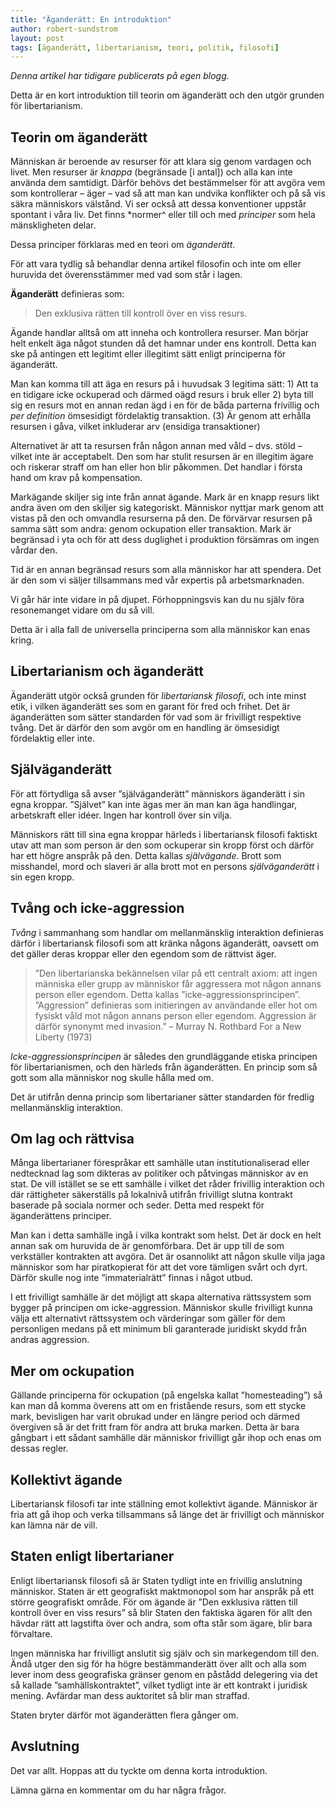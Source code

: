 ```yaml
---
title: "Äganderätt: En introduktion"
author: robert-sundstrom
layout: post
tags: [äganderätt, libertarianism, teori, politik, filosofi]
---
```


*Denna artikel har tidigare publicerats på egen blogg.*

Detta är en kort introduktion till teorin om äganderätt och den utgör grunden för libertarianism.


## Teorin om äganderätt
Människan är beroende av resurser för att klara sig genom vardagen och livet. Men resurser är *knappa* (begränsade [i antal]) och alla kan inte använda dem samtidigt. Därför behövs det bestämmelser för att avgöra vem som kontrollerar – äger – vad så att man kan undvika konflikter och på så vis säkra människors välstånd. Vi ser också att dessa konventioner uppstår spontant i våra liv. Det finns *normer^ eller till och med *principer* som hela mänskligheten delar.

Dessa principer förklaras med en teori om *äganderätt*.

För att vara tydlig så behandlar denna artikel filosofin och inte om eller huruvida det överensstämmer med vad som står i lagen.

**Äganderätt** definieras som:

>Den exklusiva rätten till kontroll över en viss resurs.

Ägande handlar alltså om att inneha och kontrollera resurser. Man börjar helt enkelt äga något stunden då det hamnar under ens kontroll. Detta kan ske på antingen ett legitimt eller illegitimt sätt enligt principerna för äganderätt.

Man kan komma till att äga en resurs på i huvudsak 3 legitima sätt: 1) Att ta en tidigare icke ockuperad och därmed oägd resurs i bruk eller 2) byta till sig en resurs mot en annan redan ägd i en för de båda parterna frivillig och *per definition* ömsesidigt fördelaktig transaktion. (3) Är genom att erhålla resursen i gåva, vilket inkluderar arv (ensidiga transaktioner)

Alternativet är att ta resursen från någon annan med våld – dvs. stöld – vilket inte är acceptabelt. Den som har stulit resursen är en illegitim ägare och riskerar straff om han eller hon blir påkommen. Det handlar i första hand om krav på kompensation.

Markägande skiljer sig inte från annat ägande. Mark är en knapp resurs likt andra även om den skiljer sig kategoriskt. Människor nyttjar mark genom att vistas på den och omvandla resurserna på den. De förvärvar resursen på samma sätt som andra: genom ockupation eller transaktion. Mark är begränsad i yta och för att dess duglighet i produktion försämras om ingen vårdar den.

Tid är en annan begränsad resurs som alla människor har att spendera. Det är den som vi säljer tillsammans med vår expertis på arbetsmarknaden.

Vi går här inte vidare in på djupet. Förhoppningsvis kan du nu själv föra resonemanget vidare om du så vill.

Detta är i alla fall de universella principerna som alla människor kan enas kring.

## Libertarianism och äganderätt
Äganderätt utgör också grunden för *libertariansk filosofi*, och inte minst etik, i vilken äganderätt ses som en garant för fred och frihet. Det är äganderätten som sätter standarden för vad som är frivilligt respektive tvång. Det är därför den som avgör om en handling är ömsesidigt fördelaktig eller inte.

## Själväganderätt
För att förtydliga så avser ”själväganderätt” människors äganderätt i sin egna kroppar. ”Självet” kan inte ägas mer än man kan äga handlingar, arbetskraft eller idéer. Ingen har kontroll över sin vilja.

Människors rätt till sina egna kroppar härleds i libertariansk filosofi faktiskt utav att man som person är den som ockuperar sin kropp först och därför har ett högre anspråk på den. Detta kallas *självägande*. Brott som misshandel, mord och slaveri är alla brott mot en persons *själväganderätt* i sin egen kropp.

## Tvång och icke-aggression
*Tvång* i sammanhang som handlar om mellanmänsklig interaktion definieras därför i libertariansk filosofi som att kränka någons äganderätt, oavsett om det gäller deras kroppar eller den egendom som de rättvist äger.

> ”Den libertarianska bekännelsen vilar på ett centralt axiom: att ingen människa eller grupp av människor får aggressera mot någon annans person eller egendom. Detta kallas ”icke-aggressionsprincipen”. ”Aggression” definieras som initieringen av användande eller hot om fysiskt våld mot någon annans person eller egendom. Aggression är därför synonymt med invasion.”
– Murray N. Rothbard
For a New Liberty (1973)

*Icke-aggressionsprincipen* är således den grundläggande etiska principen för libertarianismen, och den härleds från äganderätten. En princip som så gott som alla människor nog skulle hålla med om.

Det är utifrån denna princip som libertarianer sätter standarden för fredlig mellanmänsklig interaktion.

## Om lag och rättvisa
Många libertarianer förespråkar ett samhälle utan institutionaliserad eller nedtecknad lag som dikteras av politiker och påtvingas människor av en stat. De vill istället se se ett samhälle i vilket det råder frivillig interaktion och där rättigheter säkerställs på lokalnivå utifrån frivilligt slutna kontrakt baserade på sociala normer och seder. Detta med respekt för äganderättens principer.

Man kan i detta samhälle ingå i vilka kontrakt som helst. Det är dock en helt annan sak om huruvida de är genomförbara. Det är upp till de som verkställer kontrakten att avgöra. Det är osannolikt att någon skulle vilja jaga människor som har piratkopierat för att det vore tämligen svårt och dyrt. Därför skulle nog inte ”immaterialrätt” finnas i något utbud.

I ett frivilligt samhälle är det möjligt att skapa alternativa rättssystem som bygger på principen om icke-aggression. Människor skulle frivilligt kunna välja ett alternativt rättssystem och värderingar som gäller för dem personligen medans på ett minimum bli garanterade juridiskt skydd från andras aggression.

## Mer om ockupation
Gällande principerna för ockupation (på engelska kallat ”homesteading”) så kan man då komma överens att om en fristående resurs, som ett stycke mark, bevisligen har varit obrukad under en längre period och därmed övergiven så är det fritt fram för andra att bruka marken. Detta är bara gångbart i ett sådant samhälle där människor frivilligt går ihop och enas om dessas regler.

## Kollektivt ägande
Libertariansk filosofi tar inte ställning emot kollektivt ägande. Människor är fria att gå ihop och verka tillsammans så länge det är frivilligt och människor kan lämna när de vill.

## Staten enligt libertarianer
Enligt libertariansk filosofi så är Staten tydligt inte en frivillig anslutning människor. Staten är ett geografiskt maktmonopol som har anspråk på ett större geografiskt område. För om ägande är ”Den exklusiva rätten till kontroll över en viss resurs”  så blir Staten den faktiska ägaren för allt den hävdar rätt att lagstifta över och andra, som ofta står som ägare, blir bara förvaltare.

Ingen människa har frivilligt anslutit sig själv och sin markegendom till den. Ändå utger den sig för ha högre bestämmanderätt över allt och alla som lever inom dess geografiska gränser genom en påstådd delegering via det så kallade ”samhällskontraktet”, vilket tydligt inte är ett kontrakt i juridisk mening. Avfärdar man dess auktoritet så blir man straffad.

Staten bryter därför mot äganderätten flera gånger om.

## Avslutning
Det var allt. Hoppas att du tyckte om denna korta introduktion.

Lämna gärna en kommentar om du har några frågor.